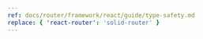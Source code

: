 ```yaml
---
ref: docs/router/framework/react/guide/type-safety.md
replace: { 'react-router': 'solid-router' }
---
```

